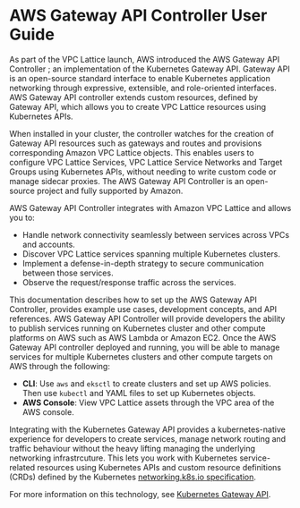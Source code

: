 # AWS Gateway API Controller User Guide

As part of the VPC Lattice launch, AWS introduced the AWS Gateway API Controller ; an implementation of the Kubernetes Gateway API. Gateway API is an open-source standard interface to enable Kubernetes application networking through expressive, extensible, and role-oriented interfaces. AWS Gateway API controller extends custom resources, defined by Gateway API, which allows you to create VPC Lattice resources using Kubernetes APIs.

When installed in your cluster, the controller watches for the creation of Gateway API resources such as gateways and routes and provisions corresponding Amazon VPC Lattice objects. This enables users to configure VPC Lattice Services, VPC Lattice Service Networks and Target Groups using Kubernetes APIs, without needing to write custom code or manage sidecar proxies. The AWS Gateway API Controller is an open-source project and fully supported by Amazon.

AWS Gateway API Controller integrates with Amazon VPC Lattice and allows you to:

* Handle network connectivity seamlessly between services across VPCs and accounts.
* Discover VPC Lattice services spanning multiple Kubernetes clusters.
* Implement a defense-in-depth strategy to secure communication between those services.
* Observe the request/response traffic across the services.

This documentation describes how to set up the AWS Gateway API Controller, provides example use cases, development concepts, and API references. AWS Gateway API Controller will provide developers the ability to publish services running on Kubernetes cluster and other compute platforms on AWS such as AWS Lambda or Amazon EC2. Once the AWS Gateway API controller deployed and running, you will be able to manage services for multiple Kubernetes clusters and other compute targets on AWS through the following:

* **CLI**: Use `aws` and `eksctl` to create clusters and set up AWS policies. Then use `kubectl` and YAML files to set up Kubernetes objects.
* **AWS Console**: View VPC Lattice assets through the VPC area of the AWS console.

Integrating with the Kubernetes Gateway API provides a kubernetes-native experience for developers to create services, manage network routing and traffic behaviour without the heavy lifting managing the underlying networking infrastrcuture. This lets you work with Kubernetes service-related resources using Kubernetes APIs and custom resource definitions (CRDs) defined by the Kubernetes [networking.k8s.io specification](https://gateway-api.sigs.k8s.io/references/spec/).

For more information on this technology, see [Kubernetes Gateway API](https://gateway-api.sigs.k8s.io/). 